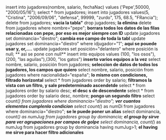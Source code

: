 insert into jugadores(nombre, salario, fechaNac) values ('Pepe',50000, "2000/05/16");
 select * from jugadores;
insert into jugadores values(5, "Cristina", "2006/09/06", "defensa", 99999, "zurdo", 175, 68.5, "FRancia");
delete from jugadores; **vacia la tabla"**
drop jugadores; **la elimina**
delete from jugadores where nombre="pepe"; **borrara todos los datos de las filas relacionadas con pepe, por eso es mejor siempre con ID**
update jugadores set dominancia="diestro"; **cambia ese campo de toda la tabl**
update jugadores set dominancia="diestro" where idjugador="1"; **aqui se pouede usar y, or,....**
update jugadores set posición="delantero" where posición is null; **    asi se pone con null**
insert into equipos values (100, "los osos"),(200, "las aguilas"),(300, "los gatos") **inserto varios equipos a la vez**
select nombre, salario, posición from jugadores; **seleccion de datos de todos los jugadores, los campos que quiero**
select nombre, salario, posición from jugadores where nacionalidad="españa"; **lo mismo con condiciones, filtrado horizontal**
select * from jugadores order by salario; **filtramos la vista con un filtro, y sale predeterminado ascendetde**
select * from jugadores order by salario desc; **el desc s de descendente**
select * from jugadores order by salario desc, nombre; **pongo un segundo filtro**
select count(*) from jugadores where dominancia="diestro"; **ver cuantos elementos cumplenla condicion**
select count(*) as numDi from jugadores where dominancia="diestro"; **se le puede poner un alias**
 select dominancia, count(*) as numJug from jugadores group by dominancia; **el group by sirve para ver agrupaciones por campos de golpe**
select dominancia, count(*) as numJug from jugadores group by dominancia having numJug>1; **el having me sirve para hacer filtro adicionales**


